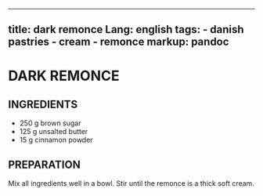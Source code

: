 
---
title: dark remonce
Lang: english
tags: 
    - danish pastries 
    - cream
    - remonce
markup: pandoc
---

# DARK REMONCE

## INGREDIENTS


- 250 g brown sugar
- 125 g unsalted butter
- 15 g cinnamon powder

## PREPARATION

Mix all ingredients well in a bowl.
Stir until the remonce is a thick soft cream.

